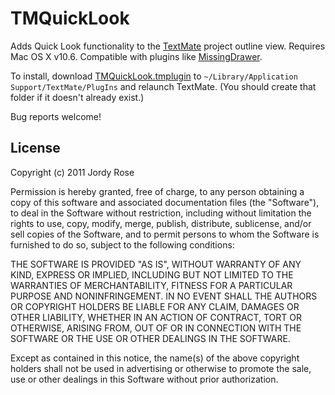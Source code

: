 # TMQuickLook #

Adds Quick Look functionality to the [TextMate][] project outline view. Requires Mac OS X v10.6. Compatible with plugins like [MissingDrawer][].

To install, download [TMQuickLook.tmplugin][] to `~/Library/Application Support/TextMate/PlugIns` and relaunch TextMate. (You should create that folder if it doesn't already exist.)

Bug reports welcome!

  [TMQuickLook.tmplugin]: https://github.com/downloads/belkadan/textmate-quicklook/TMQuickLook.tmplugin.zip
  [TextMate]: http://macromates.com/
  [MissingDrawer]: https://github.com/jezdez/textmate-missingdrawer


## License ##

 Copyright (c) 2011 Jordy Rose

 Permission is hereby granted, free of charge, to any person obtaining a copy
 of this software and associated documentation files (the "Software"), to deal
 in the Software without restriction, including without limitation the rights
 to use, copy, modify, merge, publish, distribute, sublicense, and/or sell
 copies of the Software, and to permit persons to whom the Software is
 furnished to do so, subject to the following conditions:

 THE SOFTWARE IS PROVIDED "AS IS", WITHOUT WARRANTY OF ANY KIND, EXPRESS OR
 IMPLIED, INCLUDING BUT NOT LIMITED TO THE WARRANTIES OF MERCHANTABILITY,
 FITNESS FOR A PARTICULAR PURPOSE AND NONINFRINGEMENT. IN NO EVENT SHALL THE
 AUTHORS OR COPYRIGHT HOLDERS BE LIABLE FOR ANY CLAIM, DAMAGES OR OTHER
 LIABILITY, WHETHER IN AN ACTION OF CONTRACT, TORT OR OTHERWISE, ARISING FROM,
 OUT OF OR IN CONNECTION WITH THE SOFTWARE OR THE USE OR OTHER DEALINGS IN THE
 SOFTWARE.

 Except as contained in this notice, the name(s) of the above copyright holders
 shall not be used in advertising or otherwise to promote the sale, use or other
 dealings in this Software without prior authorization.

